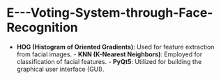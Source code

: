 # E---Voting-System-through-Face-Recognition
- **HOG (Histogram of Oriented Gradients)**: Used for feature extraction from facial images. - **KNN (K-Nearest Neighbors)**: Employed for classification of facial features. - **PyQt5**: Utilized for building the graphical user interface (GUI).
